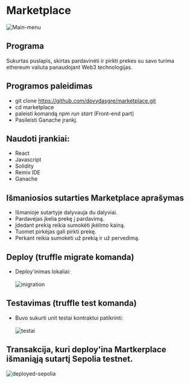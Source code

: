 # Marketplace
![Main-menu](https://github.com/dovydasgre/smart-contracts/assets/126052244/474719a1-630e-4f64-bcf9-073d6571c625)

## Programa
Sukurtas puslapis, skirtas pardavinėti ir pirkti prekes su savo turima ethereum valiuta panaudojant Web3 technologijas.

## Programos paleidimas
- git clone https://github.com/dovydasgre/marketplace.git
- cd marketplace
- paleisti komandą *npm run start* (Front-end part)
- Pasileisti Ganache įrankį.

## Naudoti įrankiai:
* React
* Javascript
* Solidity
* Remix IDE
* Ganache

## Išmaniosios sutarties Marketplace aprašymas
- Išmanioje sutartyje dalyvauja du dalyviai.
- Pardavėjas įkelia prekę į pardavimą.
- Įdedant prekią reikia sumokėti įkėlimo kainą.
- Tuomet pirkėjas gali pirkti prekę.
- Perkant reikia sumokėti už prekią ir už pervedimą.

## Deploy (truffle migrate komanda)
- Deploy'inimas lokaliai:<br/><br/>
![migration](https://github.com/dovydasgre/smart-contracts/assets/126052244/353c9277-5fa7-44db-9a74-7fa4943fec7f)

## Testavimas (truffle test komanda)
- Buvo sukurti unit testai kontraktui patikrinti:<br/><br/>
![testai](https://github.com/dovydasgre/smart-contracts/assets/126052244/369edfbf-392a-4110-8b02-ce26bcb6d709)

## Transakcija, kuri deploy'ina Martkerplace išmaniąją sutartį Sepolia testnet.
![deployed-sepolia](https://github.com/dovydasgre/smart-contracts/assets/126052244/20da7f29-e8dc-4fbb-a846-b1b784c61b08)
